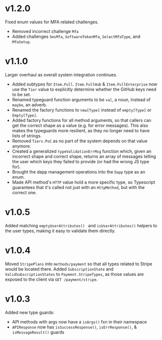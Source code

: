 # v1.2.0
Fixed enum values for MFA related challenges.
- Removed incorrect challenge `Mfa`
- Added challenges `SmsMfa`, `SoftwareTokenMfa`, `SelectMfaType`, and `MfaSetup`.

# v1.1.0
Larger overhaul as overall system integration continues.
- Added subtypes for `Item.Full`.  `Item.FullHub` & `Item.FullEnterprise` now use the `Tier` value to explicitly determine whether the GitHub keys need to be set.
- Renamed typeguard function arguments to be `val`, a noun, instead of `maybe`, an adverb.
- Renamed the factory functions to `new[Type]` instead of `empty[Type]` or `Empty[Type]`.
- Added factory functions for all method arguments, so that callers can get the correct shape as a value (e.g. for error messages).  This also makes the typeguards more resilient, as they no longer need to have lists of strings.
- Removed `Tiers.PoC` as no part of the system depends on that value anymore.
- Created a generalized `typeValidationErrMsg` function which, given an incorrect shape and correct shape, returns an array of messages telling the user which keys they failed to provide (or had the wrong JS type for).
- Brought the dapp management operations into the `Dapp` type as an enum.
- Made API method's `HTTP` value hold a more specific type, so Typescript guarantees that it's called not just with an `HttpMethod`, but with the correct one. 

# v1.0.5
Added matching `emptyUserAttributes() ` and `isUserAttributes()` helpers to the user types, making it easy to validate them directly.

# v1.0.4
Moved `StripePlans` into `methods/payment` so that all types related to Stripe would be located there.  Added `SubscriptionState` and `ValidSubscriptionStates` to `Payment.StripeTypes`, as those values are exposed to the client via `GET /payment/stripe`.

# v1.0.3
Added new type guards:
  - API methods with args now have a `isArgs()` fxn in their namespace
  - `APIResponse` now has `isSuccessResponse()`, `isErrResponse()`, & `isMessageResult()` guards